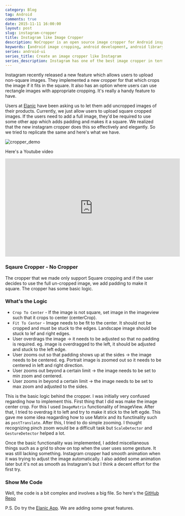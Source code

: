 ```yaml
---
category: Blog
tag: Android
comments: true
date: 2015-11-11 16:00:00
layout: post
slug: instagram-cropper
title: Instagram like Image Cropper
description: NoCropper is an open source image cropper for Android inspired by Instagram's image cropper. NoCropper is super easy to integrate and offers a great user experience by offering customizations. It's a cropper which crops square image and offers seamless user experience by pinch to zoom, pan and transition animations.
keywords: [android image cropping, android development, android library, instagram cropper, android crop bitmap]
series: android-ui
series_title: Create an image cropper like Instagram
series_description: Instagram has one of the best image cropper in terms of UX. It has snappy animations and instead of moving a box around, you fit an image in the box. In this article, I talk about an image cropper that I made and how you can also use it in your app.
---
```


Instagram recently released a new feature which allows users to upload non-square images. They implemented a new cropper for that which crops the image if it fits in the square. It also has an option where users can use rectangle images with appropriate cropping. It's really a handy feature to have.

Users at [Elanic](http://elanic.in/) have been asking us to let them add uncropped images of their products. Currently, we just allow users to upload square cropped images. If the users need to add a full image, they'd be required to use some other app which adds padding and makes it a square. We realized that the new instagram cropper does this so effectively and elegantly. So we tried to replicate the same and here's what we have.

![cropper_demo](https://raw.githubusercontent.com/jayrambhia/CropperNoCropper/master/art/demo1.gif)

Here's a Youtube video

<iframe width="560" height="315" src="https://www.youtube.com/embed/OoYSt2vtdNs" frameborder="0" allowfullscreen></iframe>


### Sqaure Cropper - No Cropper

The cropper that we made only support Square cropping and if the user decides to use the full un-cropped image, we add padding to make it square. The cropper has some basic logic.

### What's the Logic

 - `Crop To Center` - If the image is not square, set image in the imageview such that it crops to center (centerCrop).
 - `Fit To Center` - Image needs to be fit to the center. It should not be cropped and must be stuck to the edges. Landscape image should be stuck to lef and right edges.
 - User overdrags the image -> it needs to be adjusted so that no padding is required. eg. image is overdragged to the left, it should be adjusted and stuck to the left edge.
 - User zooms out so that padding shows up at the sides -> the image needs to be centered. eg. Portrait image is zoomed out so it needs to be centered in left and right direction.
 - User zooms out beyond a certain limit -> the image needs to be set to min zoom and centered.
 - User zooms in beyond a certain limit -> the image needs to be set to max zoom and adjusted to the sides.

This is the basic logic behind the cropper. I was initially very confused regarding how to implement this. First thing that I did was make the image center crop. For this I used `ImageMatrix` functionality of ImageView. After that, I tried to overdrag it to left and try to make it stick to the left egde. This gave me some idea reagarding how to use Matrix and its functinality such as `postTranslate`. After this, I tried to do simple zooming. I thought recognizing pinch zoom would be a difficult task but `ScaleDetector` and `GestureDetector` helped a lot.

Once the basic functionality was implemented, I added miscellaneous things such as a grid to show on top when the user uses some gesture. It was still lacking something. Instagram cropper had smooth animation when it was trying to adjust the image automatically. I also added some animation later but it's not as smooth as Instagram's but I think a decent effort for the first try.

### Show Me Code

Well, the code is a bit complex and involves a big file. So here's the [GitHub Repo](https://github.com/jayrambhia/CropperNoCropper)

P.S. Do try the [Elanic App](https://play.google.com/store/apps/details?id=in.elanic.app). We are adding some great features.
